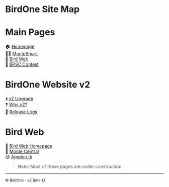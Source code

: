 <link rel="stylesheet" href="style.css">
<script src="http://code.jquery.com/jquery-1.4.2.min.js"></script>
<script> var x = document.getElementsByClassName("site-footer"); setTimeout(() => { x[0].remove(); }, 10); </script> <!--- Hide Footer -->

# BirdOne Site Map

# Main Pages
🏠 [Homepage](/)<br>
🧑‍💻 [MonteSmart](/montesmart)<br>
🦜 [Bird Web](/birdweb)<br>
📸 [BPSC Contest](/bpsc)<br>

# BirdOne Website v2
⏫ [v2 Upgrade](/v2/)<br>
❓ [Why v2?](/v2/why)<br>
📝 [Release Logs](/v2/logs)<br>

# Bird Web
🦜 [Bird Web Homepage](/birdweb/)<br>
🔄 [Monte Central](/birdweb/montecen)<br>
😄 [Ampion.tk](/birdone/ampiontk)<br>

> Note: Most of these pages are under construction

<hr>
<sub>&copy; BirdOne - v2 Beta 1.1</sub>